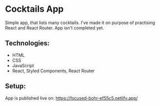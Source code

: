 # Cocktails App
Simple app, that lists many cocktails. I've made it on purpose of practising React and React Router.
App isn't completed yet.
 
## Technologies:
* HTML
* CSS
* JavaScript
* React, Styled Components, React Router

## Setup:
App is published live on: https://focused-bohr-ef55c5.netlify.app/




